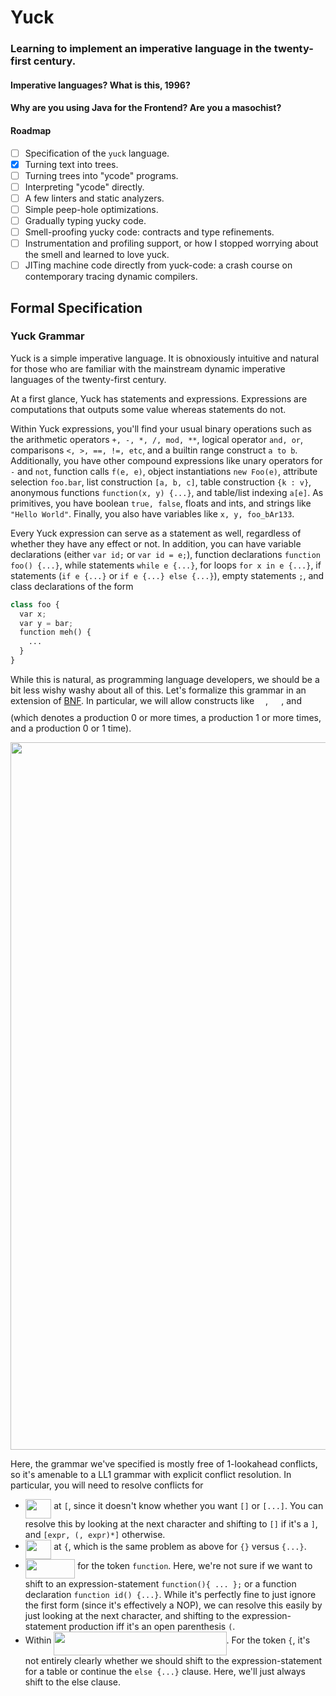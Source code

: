 # Yuck
### Learning to implement an imperative language in the twenty-first century.

#### Imperative languages? What is this, 1996?

#### Why are you using Java for the Frontend? Are you a masochist?

#### Roadmap

- [ ] Specification of the `yuck` language.
- [x] Turning text into trees.
- [ ] Turning trees into "ycode" programs.
- [ ] Interpreting "ycode" directly.
- [ ] A few linters and static analyzers.
- [ ] Simple peep-hole optimizations.
- [ ] Gradually typing yucky code.
- [ ] Smell-proofing yucky code: contracts and type refinements.
- [ ] Instrumentation and profiling support, or how I stopped worrying about the smell and learned to love yuck.
- [ ] JITing machine code directly from yuck-code: a crash course on contemporary tracing dynamic compilers.

## Formal Specification

### Yuck Grammar

Yuck is a simple imperative language. It is obnoxiously intuitive and natural for those who are familiar with
the mainstream dynamic imperative languages of the twenty-first century.

At a first glance, Yuck has statements and expressions. Expressions are computations that outputs some
value whereas statements do not.

Within Yuck expressions, you'll find your usual binary operations such as the arithmetic operators `+, -, *, /, mod, **`,
logical operator `and, or`, comparisons `<, >, ==, !=, etc`, and a builtin range construct `a to b`. Additionally, you
have other compound expressions like unary operators for `-` and `not`, function calls `f(e, e)`, 
object instantiations `new Foo(e)`, attribute selection
`foo.bar`, list construction `[a, b, c]`, table construction `{k : v}`, anonymous functions `function(x, y) {...}`, and
table/list indexing `a[e]`. As primitives, you have boolean `true, false`, floats and ints, and strings like `"Hello World"`.
Finally, you also have variables like `x, y, foo_bAr133`.

Every Yuck expression can serve as a statement as well, regardless of whether they have any effect or not. In addition,
you can have variable declarations (either `var id;` or `var id = e;`), function declarations
`function foo() {...}`, while statements `while e {...}`, for loops `for x in e {...}`, if statements
(`if e {...}` or `if e {...} else {...}`), empty statements `;`, and class declarations of the form

```python
class foo {
  var x;
  var y = bar;
  function meh() {
    ...
  }
}
```

While this is natural, as programming language developers, we should be a bit less wishy washy about all of this. 
Let's formalize this grammar in an extension of [BNF](https://en.wikipedia.org/wiki/Backus%E2%80%93Naur_form). In particular, 
we will allow constructs like <img src="https://rawgit.com/leegao/Yuck/svgs/svgs/d66eba85a07754fffc77d5d7ef776683.svg?invert_in_darkmode" align=middle width=13.88376pt height=23.41515pt/>, <img src="https://rawgit.com/leegao/Yuck/svgs/svgs/03a892e3e68adf14d113697f25e49790.svg?invert_in_darkmode" align=middle width=17.240025pt height=26.95407pt/>, and <img src="https://rawgit.com/leegao/Yuck/svgs/svgs/4ca8e8b195527553d70a633a638e623a.svg?invert_in_darkmode" align=middle width=14.911215pt height=23.60787pt/> (which denotes a production 0 or more times, 
a production 1 or more times, and a production 0 or 1 time).

<p align="center"><img src="https://rawgit.com/leegao/Yuck/svgs/svgs/64650665268ea84e281c8875676de2d2.svg?invert_in_darkmode" align=middle width=558.0003pt height=1131.2103pt/></p>

Here, the grammar we've specified is mostly free of 1-lookahead conflicts, so it's amenable to a LL1 grammar with
explicit conflict resolution. In particular, you will need to resolve conflicts for 

* <img src="https://rawgit.com/leegao/Yuck/svgs/svgs/3d44e8ea29d06d4dfc406073242718a2.svg?invert_in_darkmode" align=middle width=41.5193625pt height=31.12527pt/> at `[`, since it doesn't know whether you want `[]` or `[...]`.  You can resolve this by looking at the
  next character and shifting to `[]` if it's a `]`, and `[expr, (, expr)*]` otherwise.
* <img src="https://rawgit.com/leegao/Yuck/svgs/svgs/3d44e8ea29d06d4dfc406073242718a2.svg?invert_in_darkmode" align=middle width=41.5193625pt height=31.12527pt/> at `{`, which is the same problem as above for `{}` versus `{...}`.
* <img src="https://rawgit.com/leegao/Yuck/svgs/svgs/0e5d4ffb3ffd0966de08b23e88e37d7e.svg?invert_in_darkmode" align=middle width=79.4342175pt height=31.12527pt/> for the token `function`. Here, we're not sure if we want to shift to an expression-statement
  `function(){ ... };` or a function declaration `function id() {...}`. While it's perfectly fine to just ignore the
  first form (since it's effectively a NOP), we can resolve this easily by just looking at the next character, and shifting
  to the expression-statement production iff it's an open parenthesis `(`.
* Within <img src="https://rawgit.com/leegao/Yuck/svgs/svgs/ecb5a286f428e11b9d191994b3381270.svg?invert_in_darkmode" align=middle width=276.080475pt height=37.55235pt/>. For the token
  `{`, it's not entirely clearly whether we should shift to the expression-statement for a table or continue the `else {...}` clause.
  Here, we'll just always shift to the else clause.